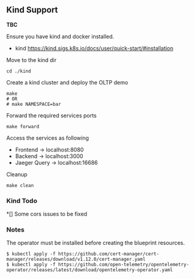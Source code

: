## Kind Support

**TBC**

Ensure you have kind and docker installed.

* kind https://kind.sigs.k8s.io/docs/user/quick-start/#installation
  
Move to the kind dir
```shell
cd ./kind
```

Create a kind cluster and deploy the OLTP demo
```shell
make
# OR
# make NAMESPACE=bar
```

Forward the required services ports
```shell
make forward
```

Access the services as following 
* Frontend -> localhost:8080
* Backend -> localhost:3000
* Jaeger Query -> localhost:16686

Cleanup

```shell
make clean
```


### Kind Todo

*[] Some cors issues to be fixed 



### Notes

The operator must be installed before creating the blueprint resources.

```shell
$ kubectl apply -f https://github.com/cert-manager/cert-manager/releases/download/v1.12.0/cert-manager.yaml
$ kubectl apply -f https://github.com/open-telemetry/opentelemetry-operator/releases/latest/download/opentelemetry-operator.yaml
```
